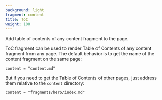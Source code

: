 ```yaml
---
background: light
fragment: content
title: ToC
weight: 100
---
```


Add table of contents of any content fragment to the page.

<!--more-->

ToC fragment can be used to render Table of Contents of any content fragment
from any page. The default behavior is to get the name of the content fragment
on the same page:

```
content = "content.md"
```

But if you need to get the Table of Contents of other pages, just address them
relative to the `content` directory:

```
content = "fragments/hero/index.md"
```
